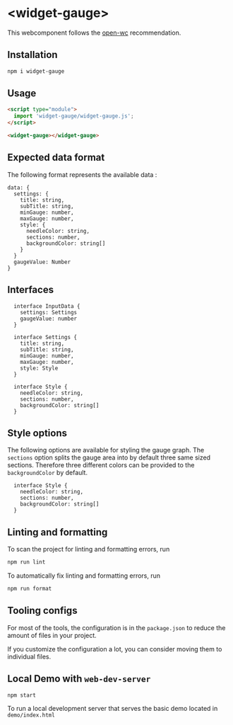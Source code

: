 # \<widget-gauge>

This webcomponent follows the [open-wc](https://github.com/open-wc/open-wc) recommendation.

## Installation

```bash
npm i widget-gauge
```

## Usage

```html
<script type="module">
  import 'widget-gauge/widget-gauge.js';
</script>

<widget-gauge></widget-gauge>
```

## Expected data format

The following format represents the available data :
```
data: {
  settings: {
    title: string,
    subTitle: string,
    minGauge: number,
    maxGauge: number,
    style: {
      needleColor: string,
      sections: number,
      backgroundColor: string[]
    }
  }
  gaugeValue: Number
}
```

## Interfaces

```
  interface InputData {
    settings: Settings
    gaugeValue: number
  }
```
```
  interface Settings {
    title: string,
    subTitle: string,
    minGauge: number,
    maxGauge: number,
    style: Style
  }
```
```
  interface Style {
    needleColor: string,
    sections: number,
    backgroundColor: string[]
  }
```

## Style options
The following options are available for styling the gauge graph.
The `sections` option splits the gauge area into by default three same sized sections. Therefore three different colors can be provided to the `backgroundColor` by default.
```
  interface Style {
    needleColor: string,
    sections: number,
    backgroundColor: string[]
  }
```

## Linting and formatting

To scan the project for linting and formatting errors, run

```bash
npm run lint
```

To automatically fix linting and formatting errors, run

```bash
npm run format
```


## Tooling configs

For most of the tools, the configuration is in the `package.json` to reduce the amount of files in your project.

If you customize the configuration a lot, you can consider moving them to individual files.

## Local Demo with `web-dev-server`

```bash
npm start
```

To run a local development server that serves the basic demo located in `demo/index.html`

